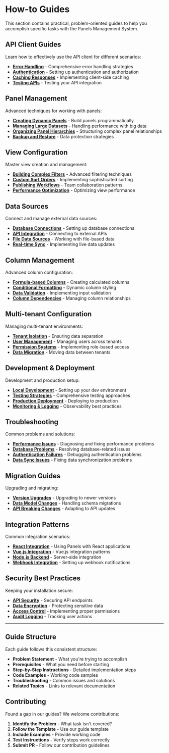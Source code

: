 # How-to Guides

This section contains practical, problem-oriented guides to help you accomplish specific tasks with the Panels Management System.

## API Client Guides

Learn how to effectively use the API client for different scenarios:

- **[Error Handling](./api-client/handling-errors.md)** - Comprehensive error handling strategies
- **[Authentication](./api-client/authentication.md)** - Setting up authentication and authorization  
- **[Caching Responses](./api-client/caching-responses.md)** - Implementing client-side caching
- **[Testing APIs](./api-client/testing-apis.md)** - Testing your API integration

## Panel Management

Advanced techniques for working with panels:

- **[Creating Dynamic Panels](./panels/dynamic-creation.md)** - Build panels programmatically
- **[Managing Large Datasets](./panels/large-datasets.md)** - Handling performance with big data
- **[Organizing Panel Hierarchies](./panels/panel-hierarchies.md)** - Structuring complex panel relationships
- **[Backup and Restore](./panels/backup-restore.md)** - Data protection strategies

## View Configuration

Master view creation and management:

- **[Building Complex Filters](./views/complex-filters.md)** - Advanced filtering techniques
- **[Custom Sort Orders](./views/custom-sorting.md)** - Implementing sophisticated sorting
- **[Publishing Workflows](./views/publishing-workflows.md)** - Team collaboration patterns
- **[Performance Optimization](./views/performance-optimization.md)** - Optimizing view performance

## Data Sources

Connect and manage external data sources:

- **[Database Connections](./data-sources/database-setup.md)** - Setting up database connections
- **[API Integration](./data-sources/api-integration.md)** - Connecting to external APIs
- **[File Data Sources](./data-sources/file-sources.md)** - Working with file-based data
- **[Real-time Sync](./data-sources/real-time-sync.md)** - Implementing live data updates

## Column Management

Advanced column configuration:

- **[Formula-based Columns](./columns/formula-columns.md)** - Creating calculated columns
- **[Conditional Formatting](./columns/conditional-formatting.md)** - Dynamic column styling
- **[Data Validation](./columns/data-validation.md)** - Implementing input validation
- **[Column Dependencies](./columns/dependencies.md)** - Managing column relationships

## Multi-tenant Configuration

Managing multi-tenant environments:

- **[Tenant Isolation](./multi-tenant/tenant-isolation.md)** - Ensuring data separation
- **[User Management](./multi-tenant/user-management.md)** - Managing users across tenants
- **[Permission Systems](./multi-tenant/permissions.md)** - Implementing role-based access
- **[Data Migration](./multi-tenant/data-migration.md)** - Moving data between tenants

## Development & Deployment

Development and production setup:

- **[Local Development](./development/local-setup.md)** - Setting up your dev environment
- **[Testing Strategies](./development/testing-strategies.md)** - Comprehensive testing approaches
- **[Production Deployment](./deployment/production-setup.md)** - Deploying to production
- **[Monitoring & Logging](./deployment/monitoring.md)** - Observability best practices

## Troubleshooting

Common problems and solutions:

- **[Performance Issues](./troubleshooting/performance.md)** - Diagnosing and fixing performance problems
- **[Database Problems](./troubleshooting/database.md)** - Resolving database-related issues
- **[Authentication Failures](./troubleshooting/auth-failures.md)** - Debugging authentication problems
- **[Data Sync Issues](./troubleshooting/sync-issues.md)** - Fixing data synchronization problems

## Migration Guides

Upgrading and migrating:

- **[Version Upgrades](./migration/version-upgrades.md)** - Upgrading to newer versions
- **[Data Model Changes](./migration/data-model-changes.md)** - Handling schema migrations
- **[API Breaking Changes](./migration/api-changes.md)** - Adapting to API updates

## Integration Patterns

Common integration scenarios:

- **[React Integration](./integration/react-integration.md)** - Using Panels with React applications
- **[Vue.js Integration](./integration/vue-integration.md)** - Vue.js integration patterns
- **[Node.js Backend](./integration/nodejs-backend.md)** - Server-side integration
- **[Webhook Integration](./integration/webhooks.md)** - Setting up webhook notifications

## Security Best Practices

Keeping your installation secure:

- **[API Security](./security/api-security.md)** - Securing API endpoints
- **[Data Encryption](./security/data-encryption.md)** - Protecting sensitive data
- **[Access Control](./security/access-control.md)** - Implementing proper permissions
- **[Audit Logging](./security/audit-logging.md)** - Tracking user actions

---

## Guide Structure

Each guide follows this consistent structure:

- **Problem Statement** - What you're trying to accomplish
- **Prerequisites** - What you need before starting
- **Step-by-Step Instructions** - Detailed implementation steps
- **Code Examples** - Working code samples
- **Troubleshooting** - Common issues and solutions
- **Related Topics** - Links to relevant documentation

## Contributing

Found a gap in our guides? We welcome contributions:

1. **Identify the Problem** - What task isn't covered?
2. **Follow the Template** - Use our guide template
3. **Include Examples** - Provide working code
4. **Test Instructions** - Verify steps work correctly
5. **Submit PR** - Follow our contribution guidelines
